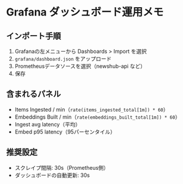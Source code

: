 # Grafana ダッシュボード運用メモ

## インポート手順
1. Grafanaの左メニューから Dashboards > Import を選択
2. `grafana/dashboard.json` をアップロード
3. Prometheusデータソースを選択（newshub-api など）
4. 保存

## 含まれるパネル
- Items Ingested / min（`rate(items_ingested_total[1m]) * 60`）
- Embeddings Built / min（`rate(embeddings_built_total[1m]) * 60`）
- Ingest avg latency（平均）
- Embed p95 latency（95パーセンタイル）

## 推奨設定
- スクレイプ間隔: 30s（Prometheus側）
- ダッシュボードの自動更新: 30s

